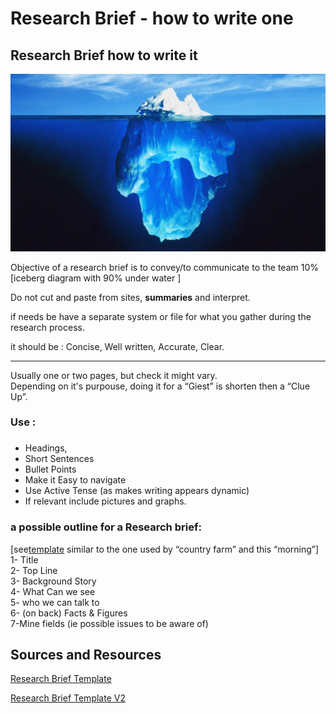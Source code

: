 # Research Brief - how to write one

## Research Brief how to write it

![iceberg](/assets/iceberg.jpg)

Objective of a research brief is to convey/to communicate to the team 10% \[iceberg diagram with 90% under water \]

Do not cut and paste from sites, **summaries** and interpret.

if needs be have a separate system or file for what you gather during the research process.

it should be : Concise, Well written, Accurate, Clear.

---

Usually one or two pages, but check it might vary.  
Depending on it's purpouse, doing it for a “Giest” is shorten then a “Clue Up”.

### Use :

### 

* Headings,  
* Short Sentences  
* Bullet Points  
* Make it Easy to navigate  
* Use Active Tense \(as makes writing appears dynamic\)  
* If relevant include pictures and graphs.

### a possible outline for a Research brief:

\[see[template](https://docs.google.com/document/d/1soKGoGEz3T1iY4EWaXmo3T0U2QiH5WB_Ue-MHysWUpc/edit) similar to the one used by “country farm” and this “morning”\]  
1- Title  
2- Top Line  
3- Background Story  
4- What Can we see  
5- who we can talk to  
6- (on back) Facts & Figures  
7-Mine fields \(ie possible issues to be aware of\)

## Sources and Resources

[Research Brief Template ](https://docs.google.com/document/d/1soKGoGEz3T1iY4EWaXmo3T0U2QiH5WB_Ue-MHysWUpc/edit)

[Research Brief Template V2](https://docs.google.com/document/d/1aAZUtIfKL1vPnqa9etXQQnLgC5UwsDkzWAMf60Sztkc/edit)

## 



